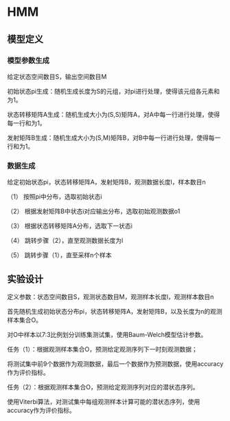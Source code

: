# HMM

## 模型定义

### 模型参数生成

给定状态空间数目S，输出空间数目M

初始状态pi生成：随机生成长度为S的元组，对pi进行处理，使得该元组各元素和为1。

状态转移矩阵A生成：随机生成大小为(S,S)矩阵A，对A中每一行进行处理，使得每一行和为1。

发射矩阵B生成：随机生成大小为(S,M)矩阵B，对B中每一行进行处理，使得每一行和为1。


### 数据生成

给定初始状态pi，状态转移矩阵A，发射矩阵B，观测数据长度l，样本数目n

（1）	按照pi中分布，选取初始状态i

（2）	根据发射矩阵B中状态i对应输出分布，选取初始观测数据o1

（3）	根据状态转移矩阵A分布，选取下一状态i

（4）	跳转步骤（2），直至观测数据长度为l

（5）	跳转步骤（1），直至采样n个样本


## 实验设计

定义参数：状态空间数目S，观测状态数目M，观测样本长度l，观测样本数目n

首先随机生成初始状态分布pi，状态转移矩阵A，发射矩阵B，以及长度为n的观测样本集合O。

对O中样本以7:3比例划分训练集测试集，使用Baum-Welch模型估计参数。

任务（1）：根据观测样本集合O，预测给定观测序列下一时刻观测数据；

将测试集中前9个数据作为观测数据，最后一个数据作为预测数据，使用accuracy作为评价指标。

任务（2）：根据观测样本集合O，预测给定观测序列对应的潜状态序列。

使用Viterbi算法，对测试集中每组观测样本计算可能的潜状态序列，使用accuracy作为评价指标。

